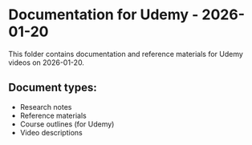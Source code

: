 # Documentation for Udemy - 2026-01-20

This folder contains documentation and reference materials for Udemy videos on 2026-01-20.

## Document types:
- Research notes
- Reference materials
- Course outlines (for Udemy)
- Video descriptions
